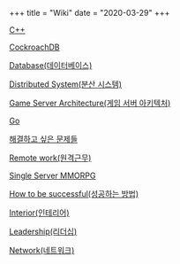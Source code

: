 +++
title = "Wiki"
date = "2020-03-29"
+++

[C++](/c++)

[CockroachDB](/cockroachdb)

[Database(데이터베이스)](/database)

[Distributed System(분산 시스템)](/distributed-system)

[Game Server Architecture(게임 서버 아키텍처)](/game-server-architecture)

[Go](/go)

[해결하고 싶은 문제들](/problems-want-to-solve)

[Remote work(원격근무)](/remote-work)

[Single Server MMORPG](/single-server-mmorpg)

[How to be successful(성공하는 방법)](/how-to-be-successful)

[Interior(인테리어)](/interior)

[Leadership(리더십)](/leadership)

[Network(네트워크)](/network)
